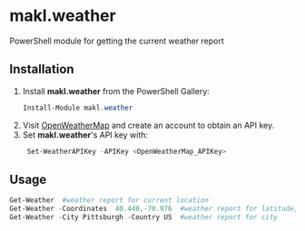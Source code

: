 # makl.weather
PowerShell module for getting the current weather report

## Installation
 1. Install **makl.weather** from the PowerShell Gallery:
	```powershell
	Install-Module makl.weather
	```
 2. Visit [OpenWeatherMap](https://openweathermap.org/) and create an account to obtain an API key.
 3. Set **makl.weather**'s API key with:
	```powershell
	 Set-WeatherAPIKey -APIKey <OpenWeatherMap_APIKey>
	```

## Usage
```powershell
Get-Weather  #weather report for current location
Get-Weather -Coordinates  40.440,-70.976  #weather report for latitude,longitude
Get-Weather -City Pittsburgh -Country US  #weather report for city
```